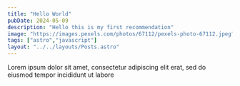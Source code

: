```yaml
---
title: "Hello World"
pubDate: 2024-05-09
description: "Hello this is my first recommendation"
image: "https://images.pexels.com/photos/67112/pexels-photo-67112.jpeg?auto=compress&cs=tinysrgb&w=1260&h=750&dpr=1"
tags: ["astro","javascript"]
layout: "../../layouts/Posts.astro"
---
```


Lorem ipsum dolor sit amet, consectetur adipiscing elit erat, sed do eiusmod tempor incididunt ut labore
